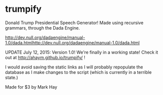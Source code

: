 # trumpify

Donald Trump Presidential Speech Generator! Made using recursive grammars, through the Dada Engine.

http://dev.null.org/dadaengine/manual-1.0/dada.htmlhttp://dev.null.org/dadaengine/manual-1.0/dada.html

UPDATE July 12, 2015: Version 1.0! We're finally in a working state! Check it out at http://ahaym.github.io/trumpify/ !

I would avoid saving the static links as I will probably repopulate the database as I make changes to the script (which is currently in a terrible state.)

Made for $3 by Mark Hay
